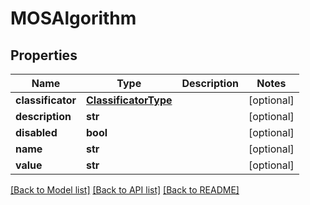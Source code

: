 # MOSAlgorithm

## Properties
Name | Type | Description | Notes
------------ | ------------- | ------------- | -------------
**classificator** | [**ClassificatorType**](ClassificatorType.md) |  | [optional] 
**description** | **str** |  | [optional] 
**disabled** | **bool** |  | [optional] 
**name** | **str** |  | [optional] 
**value** | **str** |  | [optional] 

[[Back to Model list]](../README.md#documentation-for-models) [[Back to API list]](../README.md#documentation-for-api-endpoints) [[Back to README]](../README.md)

